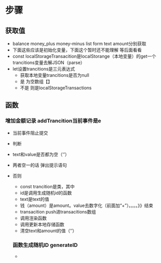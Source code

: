 # 步骤

## 获取值

- balance money_plus money-minus list form text amount分别获取
- 下面这些应该是初始化变量，下面这个暂时还不能理解 等后面看看 
- const localStorageTransacition是localStorange（本地变量）的get一个trancitions变量去解JSON（parse）
- let设置trancitions是三元表达式
  - 获取本地变量trancitions是否为null
  - 是 为空数组【】
  - 不是 则是localStorageTransactions

## 函数

### 增加金额记录 addTrancition当前事件是e

- 当前事件阻止提交
- 判断
- text和value是否都为空（‘’）
- 两者空一的话 弹出提示语句
- 否则
  - const trancition是类，其中
  - id是调用生成随机id的函数
  - text是text的值
  - 钱（amount）是amount。value去数字化（前面加“+”）。。。。》》结束
  - transacition push进transacitions数组
  - 调用渲染函数
  - 调用更新本地存储函数
  - 清空text和amount的值（‘’）

  ### 函数生成随机ID generateID

  - 